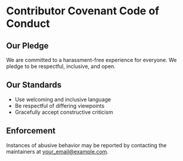 # Contributor Covenant Code of Conduct

## Our Pledge
We are committed to a harassment-free experience for everyone. We pledge to be respectful, inclusive, and open.

## Our Standards
- Use welcoming and inclusive language
- Be respectful of differing viewpoints
- Gracefully accept constructive criticism

## Enforcement
Instances of abusive behavior may be reported by contacting the maintainers at your_email@example.com.
